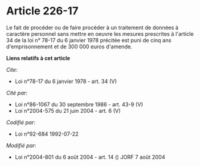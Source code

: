 # Article 226-17

Le fait de procéder ou de faire procéder à un traitement de données à caractère personnel sans mettre en oeuvre les mesures
prescrites à l'article 34 de la loi n° 78-17 du 6 janvier 1978 précitée est puni de cinq ans d'emprisonnement et de 300 000
euros d'amende.

**Liens relatifs à cet article**

_Cite_:

  - Loi n°78-17 du 6 janvier 1978 - art. 34 (V)

_Cité par_:

  - Loi n°86-1067 du 30 septembre 1986 - art. 43-9 (V)
  - Loi n°2004-575 du 21 juin 2004 - art. 6 (V)

_Codifié par_:

  - Loi n°92-684 1992-07-22

_Modifié par_:

  - Loi n°2004-801 du 6 août 2004 - art. 14 () JORF 7 août 2004
